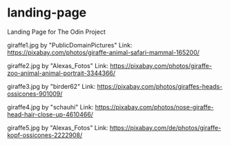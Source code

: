 # landing-page
Landing Page for The Odin Project

giraffe1.jpg by "PublicDomainPictures"
Link: https://pixabay.com/photos/giraffe-animal-safari-mammal-165200/


giraffe2.jpg by "Alexas_Fotos"
Link: https://pixabay.com/photos/giraffe-zoo-animal-animal-portrait-3344366/

giraffe3.jpg by "birder62"
Link: https://pixabay.com/photos/giraffes-heads-ossicones-901009/

giraffe4.jpg by "schauhi"
Link: https://pixabay.com/photos/nose-giraffe-head-hair-close-up-4610466/

giraffe5.jpg by "Alexas_Fotos"
Link: https://pixabay.com/de/photos/giraffe-kopf-ossicones-2222908/